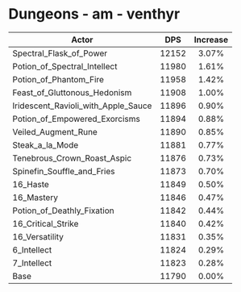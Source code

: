 # Dungeons - am - venthyr
| Actor | DPS | Increase |
|---|:---:|:---:|
|Spectral_Flask_of_Power|12152|3.07%|
|Potion_of_Spectral_Intellect|11980|1.61%|
|Potion_of_Phantom_Fire|11958|1.42%|
|Feast_of_Gluttonous_Hedonism|11908|1.00%|
|Iridescent_Ravioli_with_Apple_Sauce|11896|0.90%|
|Potion_of_Empowered_Exorcisms|11894|0.88%|
|Veiled_Augment_Rune|11890|0.85%|
|Steak_a_la_Mode|11881|0.77%|
|Tenebrous_Crown_Roast_Aspic|11876|0.73%|
|Spinefin_Souffle_and_Fries|11873|0.70%|
|16_Haste|11849|0.50%|
|16_Mastery|11846|0.47%|
|Potion_of_Deathly_Fixation|11842|0.44%|
|16_Critical_Strike|11840|0.42%|
|16_Versatility|11831|0.35%|
|6_Intellect|11824|0.29%|
|7_Intellect|11823|0.28%|
|Base|11790|0.00%|

